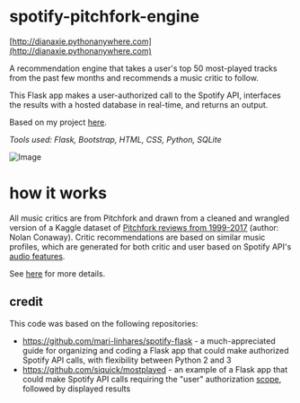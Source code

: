 # spotify-pitchfork-engine

[http://dianaxie.pythonanywhere.com](http://dianaxie.pythonanywhere.com)

A recommendation engine that takes a user's top 50 most-played tracks from the past few months
 and recommends a music critic to follow.

 This Flask app makes a user-authorized call to the Spotify API, interfaces the results
 with a hosted database in real-time, and returns an output.

 Based on my project [here](https://github.com/diana-xie/spotify_pitchfork_recommendations).

<i>Tools used: Flask, Bootstrap, HTML, CSS, Python, SQLite</i>

![Image](https://github.com/diana-xie/spotify-pitchfork-flask/blob/master/static/frontpage.PNG)

# how it works
All music critics are from Pitchfork and drawn from a cleaned and wrangled version of a
 Kaggle dataset of [Pitchfork reviews from 1999-2017](https://www.kaggle.com/nolanbconaway/pitchfork-data)
  (author: Nolan Conaway). Critic recommendations are based on similar music profiles,
 which are generated for both critic and user based on Spotify API's
 [audio features](https://developer.spotify.com/documentation/web-api/reference/tracks/get-audio-features/).

See [here](http://dianaxie.pythonanywhere.com/howitworks) for more details.

## credit

This code was based on the following repositories:
 - https://github.com/mari-linhares/spotify-flask - a much-appreciated guide for organizing and coding a Flask app that could
make authorized Spotify API calls, with flexibility between Python 2 and 3
- https://github.com/siquick/mostplayed - an example of a Flask app that could make Spotify API calls
requiring the "user" authorization [scope](https://developer.spotify.com/documentation/general/guides/scopes/),
followed by displayed results



